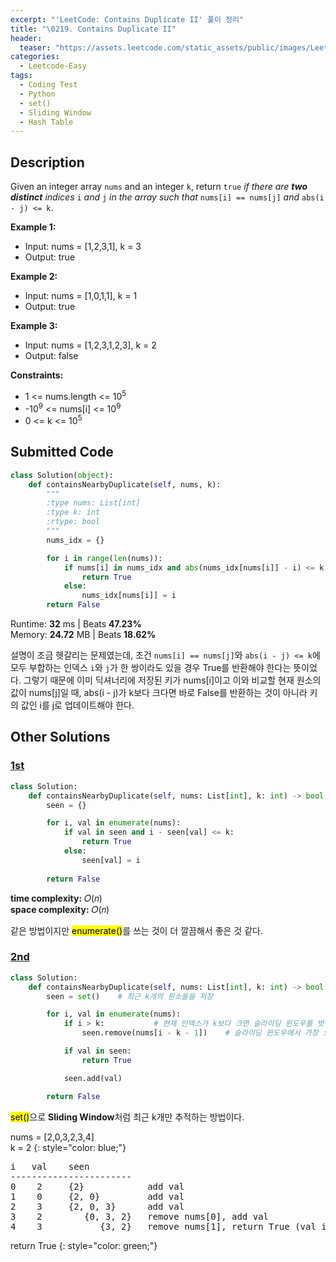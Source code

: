 ```yaml
---
excerpt: "'LeetCode: Contains Duplicate II' 풀이 정리"
title: "\0219. Contains Duplicate II"
header:
  teaser: "https://assets.leetcode.com/static_assets/public/images/LeetCode_Sharing.png"
categories:
  - Leetcode-Easy
tags:
  - Coding Test
  - Python
  - set()
  - Sliding Window
  - Hash Table
---
```


## <i class="fa-solid fa-file-lines"></i> Description

Given an integer array `nums` and an integer `k`, return `true` *if there are **two distinct** indices* `i` *and* `j` *in the array such that* `nums[i] == nums[j]` *and* `abs(i - j) <= k`.

**Example 1:**

- Input: nums = [1,2,3,1], k = 3
- Output: true

**Example 2:**

- Input: nums = [1,0,1,1], k = 1
- Output: true

**Example 3:**

- Input: nums = [1,2,3,1,2,3], k = 2
- Output: false

**Constraints:**

- 1 <= nums.length <= 10<sup>5</sup>
- -10<sup>9</sup> <= nums[i] <= 10<sup>9</sup>
- 0 <= k <= 10<sup>5</sup>

## <i class="fa-solid fa-cloud-arrow-up"></i> Submitted Code

```python
class Solution(object):
    def containsNearbyDuplicate(self, nums, k):
        """
        :type nums: List[int]
        :type k: int
        :rtype: bool
        """
        nums_idx = {}

        for i in range(len(nums)):
            if nums[i] in nums_idx and abs(nums_idx[nums[i]] - i) <= k:
                return True
            else:
                nums_idx[nums[i]] = i
        return False
```
<i class="fa-solid fa-clock"></i> Runtime: **32** ms \| Beats **47.23%**    
<i class="fa-solid fa-memory"></i> Memory: **24.72** MB \| Beats **18.62%**

설명이 조금 헷갈리는 문제였는데, 조건 `nums[i] == nums[j]`와 `abs(i - j) <= k`에 모두 부합하는 인덱스 `i`와 `j`가 한 쌍이라도 있을 경우 True를 반환해야 한다는 뜻이었다. 그렇기 때문에 이미 딕셔너리에 저장된 키가 nums[i]이고 이와 비교할 현재 원소의 값이 nums[j]일 때, abs(i - j)가 k보다 크다면 바로 False를 반환하는 것이 아니라 키의 값인 i를 j로 업데이트해야 한다.

## <i class="fa-solid fa-flask"></i> Other Solutions

### <a href="https://leetcode.com/problems/contains-duplicate-ii/solutions/6012642/video-2-solutions-hashmap-set-by-niits-tmg9/" target="_blank">1st</a>

```python
class Solution:
    def containsNearbyDuplicate(self, nums: List[int], k: int) -> bool:
        seen = {}

        for i, val in enumerate(nums):
            if val in seen and i - seen[val] <= k:
                return True
            else:
                seen[val] = i
        
        return False
```
<i class="fa-solid fa-clock"></i> **time complexity:** 𝑂(𝑛)    
<i class="fa-solid fa-memory"></i> **space complexity:** 𝑂(𝑛)  

같은 방법이지만 <mark>enumerate()</mark>를 쓰는 것이 더 깔끔해서 좋은 것 같다.

### <a href="https://leetcode.com/problems/contains-duplicate-ii/solutions/6012642/video-2-solutions-hashmap-set-by-niits-tmg9/" target="_blank">2nd</a>

```python
class Solution:
    def containsNearbyDuplicate(self, nums: List[int], k: int) -> bool:
        seen = set()    # 최근 k개의 원소들을 저장

        for i, val in enumerate(nums):  
            if i > k:           # 현재 인덱스가 k보다 크면 슬라이딩 윈도우를 벗어낫다는 의미(윈도우 크기가 k+1)
                seen.remove(nums[i - k - 1])    # 슬라이딩 윈도우에서 가장 오래된 값 제거

            if val in seen:
                return True

            seen.add(val)

        return False
```
<mark>set()</mark>으로 **Sliding Window**처럼 최근 k개만 추적하는 방법이다. 

nums = [2,0,3,2,3,4]    
k = 2
{: style="color: blue;"}
<pre>
i   val    seen
-----------------------
0    2     {2}            add val
1    0     {2, 0}         add val
2    3     {2, 0, 3}      add val
3    2        {0, 3, 2}   remove nums[0], add val
4    3           {3, 2}   remove nums[1], return True (val in seen)
</pre>

return True
{: style="color: green;"}